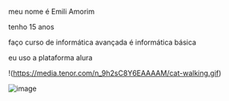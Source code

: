 meu nome é Emili Amorim

tenho 15 anos

faço curso de informática avançada é informática básica 

eu uso a plataforma alura

!(https://media.tenor.com/n_9h2sC8Y6EAAAAM/cat-walking.gif)

![image](https://github.com/emiliamorim/Lindinha/assets/146094196/7566fc55-6814-4814-87f2-5bdcbc40b5c2)
